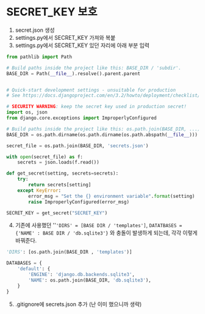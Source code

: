 # SECRET_KEY 보호

1. secret.json 생성
2. settings.py에서 SECRET_KEY 가져와 복붙
3. settings.py에서 SECRET_KEY 있던 자리에 아래 부분 입력

```python
from pathlib import Path

# Build paths inside the project like this: BASE_DIR / 'subdir'.
BASE_DIR = Path(__file__).resolve().parent.parent


# Quick-start development settings - unsuitable for production
# See https://docs.djangoproject.com/en/3.2/howto/deployment/checklist/

# SECURITY WARNING: keep the secret key used in production secret!
import os, json
from django.core.exceptions import ImproperlyConfigured

# Build paths inside the project like this: os.path.join(BASE_DIR, ...)
BASE_DIR = os.path.dirname(os.path.dirname(os.path.abspath(__file__)))

secret_file = os.path.join(BASE_DIR, 'secrets.json')

with open(secret_file) as f:
    secrets = json.loads(f.read())

def get_secret(setting, secrets=secrets):
    try:
        return secrets[setting]
    except KeyError:
        error_msg = "Set the {} environment variable".format(setting)
        raise ImproperlyConfigured(error_msg)

SECRET_KEY = get_secret("SECRET_KEY")
```

4. 기존에 사용했던 ''```'DIRS' = [BASE DIR / 'templates']```, ```DATATBASES = {'NAME' : BASE DIR / 'db.sqlite3'}``` 와 충돌이 발생하게 되는데, 각각 이렇게 바꿔준다.

```python
'DIRS': [os.path.join(BASE_DIR , 'templates')]

DATABASES = {
    'default': {
        'ENGINE': 'django.db.backends.sqlite3',
        'NAME': os.path.join(BASE_DIR, 'db.sqlite3'),
    }
}
```



5. .gitignore에 secrets.json 추가 (난 이미 했으니까 생략)